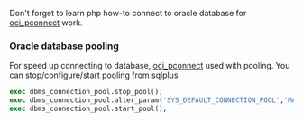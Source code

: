 Don't forget to learn php how-to connect to oracle database for [oci_pconnect](http://php.net/manual/ru/function.oci-pconnect.php) work.

### Oracle database pooling
For speed up connecting to database, [oci_pconnect](http://php.net/manual/ru/function.oci-pconnect.php) used with pooling. You can stop/configure/start pooling from sqlplus
```sql
exec dbms_connection_pool.stop_pool();
exec dbms_connection_pool.alter_param('SYS_DEFAULT_CONNECTION_POOL','MAX_LIFETIME_SESSION','21600');
exec dbms_connection_pool.start_pool();
```
